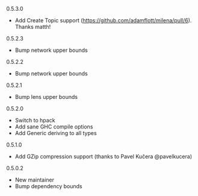 0.5.3.0

* Add Create Topic support (https://github.com/adamflott/milena/pull/6). Thanks matth!

0.5.2.3

* Bump network upper bounds

0.5.2.2

* Bump network upper bounds

0.5.2.1

* Bump lens upper bounds

0.5.2.0

* Switch to hpack
* Add sane GHC compile options
* Add Generic deriving to all types

0.5.1.0

* Add GZip compression support (thanks to Pavel Kučera @pavelkucera)

0.5.0.2

* New maintainer
* Bump dependency bounds
